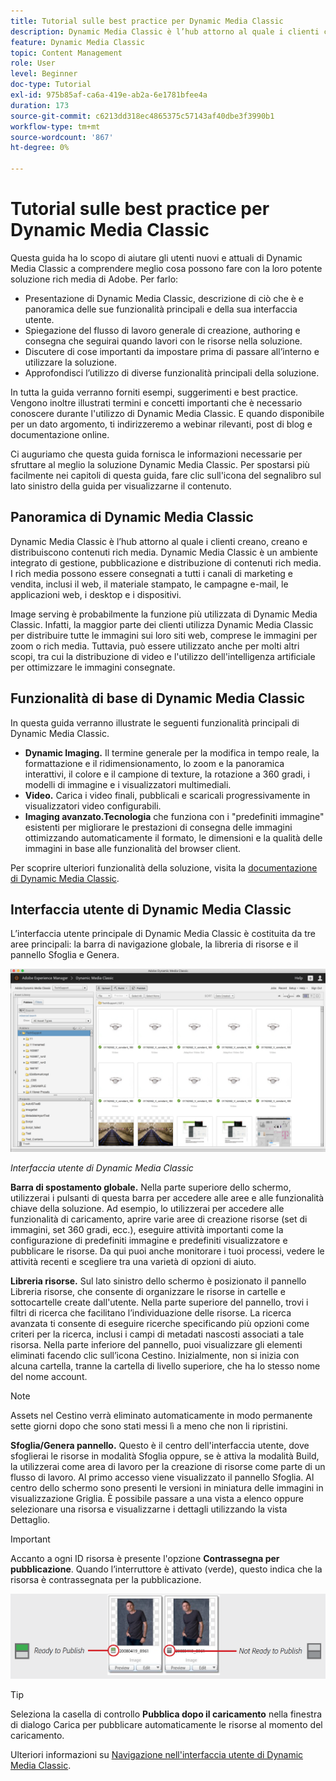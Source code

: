 ```yaml
---
title: Tutorial sulle best practice per Dynamic Media Classic
description: Dynamic Media Classic è l’hub attorno al quale i clienti creano, creano e distribuiscono contenuti rich media. Questo tutorial sulle best practice è stato creato per aiutare gli utenti nuovi e attuali di Dynamic Media Classic a comprendere meglio cosa possono fare con questa potente soluzione rich media di Adobe. In questa sezione imparerai cos’è Dynamic Media Classic e ne vedrai le funzionalità di base e l’interfaccia utente.
feature: Dynamic Media Classic
topic: Content Management
role: User
level: Beginner
doc-type: Tutorial
exl-id: 975b85af-ca6a-419e-ab2a-6e1781bfee4a
duration: 173
source-git-commit: c6213dd318ec4865375c57143af40dbe3f3990b1
workflow-type: tm+mt
source-wordcount: '867'
ht-degree: 0%

---
```


# Tutorial sulle best practice per Dynamic Media Classic

Questa guida ha lo scopo di aiutare gli utenti nuovi e attuali di Dynamic Media Classic a comprendere meglio cosa possono fare con la loro potente soluzione rich media di Adobe. Per farlo:

- Presentazione di Dynamic Media Classic, descrizione di ciò che è e panoramica delle sue funzionalità principali e della sua interfaccia utente.
- Spiegazione del flusso di lavoro generale di creazione, authoring e consegna che seguirai quando lavori con le risorse nella soluzione.
- Discutere di cose importanti da impostare prima di passare all’interno e utilizzare la soluzione.
- Approfondisci l’utilizzo di diverse funzionalità principali della soluzione.

In tutta la guida verranno forniti esempi, suggerimenti e best practice. Vengono inoltre illustrati termini e concetti importanti che è necessario conoscere durante l&#39;utilizzo di Dynamic Media Classic. E quando disponibile per un dato argomento, ti indirizzeremo a webinar rilevanti, post di blog e documentazione online.

Ci auguriamo che questa guida fornisca le informazioni necessarie per sfruttare al meglio la soluzione Dynamic Media Classic. Per spostarsi più facilmente nei capitoli di questa guida, fare clic sull&#39;icona del segnalibro sul lato sinistro della guida per visualizzarne il contenuto.

## Panoramica di Dynamic Media Classic

Dynamic Media Classic è l’hub attorno al quale i clienti creano, creano e distribuiscono contenuti rich media. Dynamic Media Classic è un ambiente integrato di gestione, pubblicazione e distribuzione di contenuti rich media. I rich media possono essere consegnati a tutti i canali di marketing e vendita, inclusi il web, il materiale stampato, le campagne e-mail, le applicazioni web, i desktop e i dispositivi.

Image serving è probabilmente la funzione più utilizzata di Dynamic Media Classic. Infatti, la maggior parte dei clienti utilizza Dynamic Media Classic per distribuire tutte le immagini sui loro siti web, comprese le immagini per zoom o rich media. Tuttavia, può essere utilizzato anche per molti altri scopi, tra cui la distribuzione di video e l&#39;utilizzo dell&#39;intelligenza artificiale per ottimizzare le immagini consegnate.

## Funzionalità di base di Dynamic Media Classic

In questa guida verranno illustrate le seguenti funzionalità principali di Dynamic Media Classic.

- **Dynamic Imaging.** Il termine generale per la modifica in tempo reale, la formattazione e il ridimensionamento, lo zoom e la panoramica interattivi, il colore e il campione di texture, la rotazione a 360 gradi, i modelli di immagine e i visualizzatori multimediali.
- **Video.** Carica i video finali, pubblicali e scaricali progressivamente in visualizzatori video configurabili.
- **Imaging avanzato.Tecnologia** che funziona con i &quot;predefiniti immagine&quot; esistenti per migliorare le prestazioni di consegna delle immagini ottimizzando automaticamente il formato, le dimensioni e la qualità delle immagini in base alle funzionalità del browser client.

Per scoprire ulteriori funzionalità della soluzione, visita la [documentazione di Dynamic Media Classic](https://experienceleague.adobe.com/docs/dynamic-media-classic/using/intro/introduction.html?lang=it).

## Interfaccia utente di Dynamic Media Classic

L’interfaccia utente principale di Dynamic Media Classic è costituita da tre aree principali: la barra di navigazione globale, la libreria di risorse e il pannello Sfoglia e Genera.

![immagine](assets/overview/overview-dmc-ui-ew.png)

_Interfaccia utente di Dynamic Media Classic_

**Barra di spostamento globale.** Nella parte superiore dello schermo, utilizzerai i pulsanti di questa barra per accedere alle aree e alle funzionalità chiave della soluzione. Ad esempio, lo utilizzerai per accedere alle funzionalità di caricamento, aprire varie aree di creazione risorse (set di immagini, set 360 gradi, ecc.), eseguire attività importanti come la configurazione di predefiniti immagine e predefiniti visualizzatore e pubblicare le risorse. Da qui puoi anche monitorare i tuoi processi, vedere le attività recenti e scegliere tra una varietà di opzioni di aiuto.

**Libreria risorse.** Sul lato sinistro dello schermo è posizionato il pannello Libreria risorse, che consente di organizzare le risorse in cartelle e sottocartelle create dall&#39;utente. Nella parte superiore del pannello, trovi i filtri di ricerca che facilitano l’individuazione delle risorse. La ricerca avanzata ti consente di eseguire ricerche specificando più opzioni come criteri per la ricerca, inclusi i campi di metadati nascosti associati a tale risorsa. Nella parte inferiore del pannello, puoi visualizzare gli elementi eliminati facendo clic sull’icona Cestino. Inizialmente, non si inizia con alcuna cartella, tranne la cartella di livello superiore, che ha lo stesso nome del nome account.

>[!NOTE]
>
>Assets nel Cestino verrà eliminato automaticamente in modo permanente sette giorni dopo che sono stati messi lì a meno che non li ripristini.

**Sfoglia/Genera pannello.** Questo è il centro dell&#39;interfaccia utente, dove sfoglierai le risorse in modalità Sfoglia oppure, se è attiva la modalità Build, la utilizzerai come area di lavoro per la creazione di risorse come parte di un flusso di lavoro. Al primo accesso viene visualizzato il pannello Sfoglia. Al centro dello schermo sono presenti le versioni in miniatura delle immagini in visualizzazione Griglia. È possibile passare a una vista a elenco oppure selezionare una risorsa e visualizzarne i dettagli utilizzando la vista Dettaglio.

>[!IMPORTANT]
>
>Accanto a ogni ID risorsa è presente l&#39;opzione **Contrassegna per pubblicazione**. Quando l’interruttore è attivato (verde), questo indica che la risorsa è contrassegnata per la pubblicazione.

![immagine](assets/overview/overview-mark-for-publish.png)

>[!TIP]
>
>Seleziona la casella di controllo **Pubblica dopo il caricamento** nella finestra di dialogo Carica per pubblicare automaticamente le risorse al momento del caricamento.

Ulteriori informazioni su [Navigazione nell&#39;interfaccia utente di Dynamic Media Classic](https://experienceleague.adobe.com/docs/dynamic-media-classic/using/getting-started/navigation-basics.html?lang=it).
